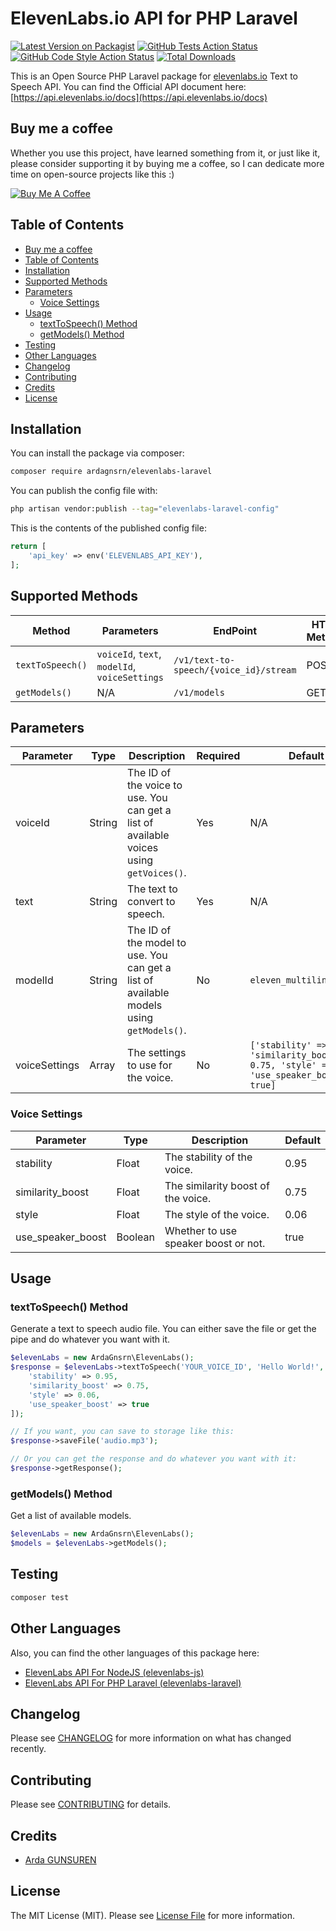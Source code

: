 # ElevenLabs.io API for PHP Laravel

[![Latest Version on Packagist](https://img.shields.io/packagist/v/ardagnsrn/elevenlabs-laravel.svg?style=flat-square)](https://packagist.org/packages/ardagnsrn/elevenlabs-laravel)
[![GitHub Tests Action Status](https://img.shields.io/github/actions/workflow/status/ardagnsrn/elevenlabs-laravel/run-tests.yml?branch=main&label=tests&style=flat-square)](https://github.com/ardagnsrn/elevenlabs-laravel/actions?query=workflow%3Arun-tests+branch%3Amain)
[![GitHub Code Style Action Status](https://img.shields.io/github/actions/workflow/status/ardagnsrn/elevenlabs-laravel/fix-php-code-style-issues.yml?branch=main&label=code%20style&style=flat-square)](https://github.com/ardagnsrn/elevenlabs-laravel/actions?query=workflow%3A"Fix+PHP+code+style+issues"+branch%3Amain)
[![Total Downloads](https://img.shields.io/packagist/dt/ardagnsrn/elevenlabs-laravel.svg?style=flat-square)](https://packagist.org/packages/ardagnsrn/elevenlabs-laravel)

This is an Open Source PHP Laravel package for [elevenlabs.io](https://elevenlabs.io) Text to Speech API. You can
find the Official API document here: [https://api.elevenlabs.io/docs](https://api.elevenlabs.io/docs)

## Buy me a coffee

Whether you use this project, have learned something from it, or just like it, please consider supporting it by buying
me a coffee, so I can dedicate more time on open-source projects like this :)

<a href="https://www.buymeacoffee.com/ardagnsrn" target="_blank"><img src="https://www.buymeacoffee.com/assets/img/custom_images/orange_img.png" alt="Buy Me A Coffee" style="height: auto !important;width: auto !important;" ></a>

## Table of Contents

- [Buy me a coffee](#buy-me-a-coffee)
- [Table of Contents](#table-of-contents)
- [Installation](#installation)
- [Supported Methods](#supported-methods)
- [Parameters](#parameters)
  - [Voice Settings](#voice-settings)
- [Usage](#usage)
  - [textToSpeech() Method](#texttospeech-method)
  - [getModels() Method](#getmodels-method)
- [Testing](#testing)
- [Other Languages](#other-languages)
- [Changelog](#changelog)
- [Contributing](#contributing)
- [Credits](#credits)
- [License](#license)

## Installation

You can install the package via composer:

```bash
composer require ardagnsrn/elevenlabs-laravel
```

You can publish the config file with:

```bash
php artisan vendor:publish --tag="elevenlabs-laravel-config"
```

This is the contents of the published config file:

```php
return [
    'api_key' => env('ELEVENLABS_API_KEY'),
];
```

## Supported Methods

| Method           | Parameters                                    | EndPoint                               | HTTP Method |
|------------------|-----------------------------------------------|----------------------------------------|-------------|
| `textToSpeech()` | `voiceId`, `text`, `modelId`, `voiceSettings` | `/v1/text-to-speech/{voice_id}/stream` | POST        |
| `getModels()`    | N/A                                           | `/v1/models`                           | GET         |

## Parameters

| Parameter     | Type   | Description                                                                             | Required | Default                                                                                           |
|---------------|--------|-----------------------------------------------------------------------------------------|----------|---------------------------------------------------------------------------------------------------|
| voiceId       | String | The ID of the voice to use. You can get a list of available voices using `getVoices()`. | Yes      | N/A                                                                                               |
| text          | String | The text to convert to speech.                                                          | Yes      | N/A                                                                                               |
| modelId       | String | The ID of the model to use. You can get a list of available models using `getModels()`. | No       | `eleven_multilingual_v2`                                                                          |
| voiceSettings | Array  | The settings to use for the voice.                                                      | No       | `['stability' => 0.95, 'similarity_boost' => 0.75, 'style' => 0.06, 'use_speaker_boost' => true]` |

### Voice Settings

| Parameter         | Type    | Description                          | Default |
|-------------------|---------|--------------------------------------|---------|
| stability         | Float   | The stability of the voice.          | 0.95    |
| similarity_boost  | Float   | The similarity boost of the voice.   | 0.75    |
| style             | Float   | The style of the voice.              | 0.06    |
| use_speaker_boost | Boolean | Whether to use speaker boost or not. | true    |

## Usage

### textToSpeech() Method
Generate a text to speech audio file. You can either save the file or get the pipe and do whatever you want with it.
```php
$elevenLabs = new ArdaGnsrn\ElevenLabs();
$response = $elevenLabs->textToSpeech('YOUR_VOICE_ID', 'Hello World!', 'eleven_multilingual_v2', [
    'stability' => 0.95, 
    'similarity_boost' => 0.75, 
    'style' => 0.06, 
    'use_speaker_boost' => true
]);

// If you want, you can save to storage like this:
$response->saveFile('audio.mp3');

// Or you can get the response and do whatever you want with it:
$response->getResponse();
```

### getModels() Method
Get a list of available models.
```php
$elevenLabs = new ArdaGnsrn\ElevenLabs();
$models = $elevenLabs->getModels();
```

## Testing

```bash
composer test
```

## Other Languages
Also, you can find the other languages of this package here:
- [ElevenLabs API For NodeJS (elevenlabs-js)](https://github.com/ArdaGnsrn/elevenlabs-js)
- [ElevenLabs API For PHP Laravel (elevenlabs-laravel)](https://github.com/ArdaGnsrn/elevenlabs-laravel)

## Changelog

Please see [CHANGELOG](CHANGELOG.md) for more information on what has changed recently.

## Contributing

Please see [CONTRIBUTING](CONTRIBUTING.md) for details.

## Credits
- [Arda GUNSUREN](https://github.com/ArdaGnsrn)

## License

The MIT License (MIT). Please see [License File](LICENSE.md) for more information.
